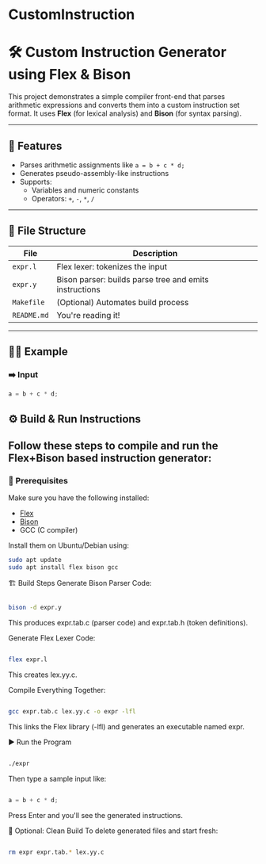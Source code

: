 # CustomInstruction
# 🛠️ Custom Instruction Generator using Flex & Bison

This project demonstrates a simple compiler front-end that parses arithmetic expressions and converts them into a custom instruction set format. It uses **Flex** (for lexical analysis) and **Bison** (for syntax parsing).

---

## 📌 Features

- Parses arithmetic assignments like `a = b + c * d;`
- Generates pseudo-assembly-like instructions
- Supports:
  - Variables and numeric constants
  - Operators: `+`, `-`, `*`, `/`

---

## 📁 File Structure

| File        | Description                                 |
|-------------|---------------------------------------------|
| `expr.l`    | Flex lexer: tokenizes the input             |
| `expr.y`    | Bison parser: builds parse tree and emits instructions |
| `Makefile`  | (Optional) Automates build process          |
| `README.md` | You're reading it!                          |

---

## 🧑‍💻 Example

### ➡️ Input
```c
a = b + c * d;
```

## ⚙️ Build & Run Instructions

Follow these steps to compile and run the Flex+Bison based instruction generator:
---

### 🧰 Prerequisites

Make sure you have the following installed:

- [Flex](https://github.com/westes/flex)
- [Bison](https://www.gnu.org/software/bison/)
- GCC (C compiler)

Install them on Ubuntu/Debian using:

```bash
sudo apt update
sudo apt install flex bison gcc
```

🏗️ Build Steps
Generate Bison Parser Code:

```bash

bison -d expr.y
```
This produces expr.tab.c (parser code) and expr.tab.h (token definitions).

Generate Flex Lexer Code:

```bash

flex expr.l
```
This creates lex.yy.c.

Compile Everything Together:

```bash

gcc expr.tab.c lex.yy.c -o expr -lfl
```
This links the Flex library (-lfl) and generates an executable named expr.

▶️ Run the Program
```bash

./expr
```
Then type a sample input like:

```c

a = b + c * d;
```
Press Enter and you'll see the generated instructions.

🔁 Optional: Clean Build
To delete generated files and start fresh:

```bash

rm expr expr.tab.* lex.yy.c
```
